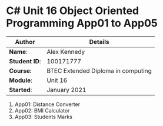 # C# Unit 16 Object Oriented Programming App01 to App05
| Author | Details |
| ---- | ---- |
**Name**: | Alex Kennedy  |
**Student ID**: | 100171777 |
**Course:** | BTEC Extended Diploma in computing |
**Module**: | Unit 16     |
**Started**: | January 2021 |    

1. App01: Distance Converter
2. App02: BMI Calculator
3. App03: Students Marks

